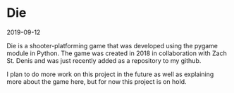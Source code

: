 # Die

2019-09-12

Die is a shooter-platforming game that was developed using the pygame module in Python. The game was created in 2018 in collaboration with Zach St. Denis and was just recently added as a repository to my github.

I plan to do more work on this project in the future as well as explaining more about the game here, but for now this project is on hold.